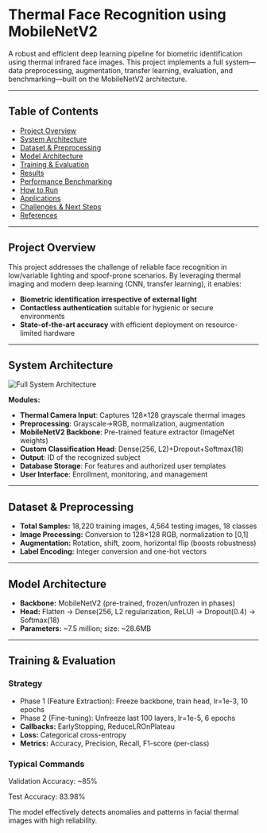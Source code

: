 # Thermal Face Recognition using MobileNetV2

A robust and efficient deep learning pipeline for biometric identification using thermal infrared face images. This project implements a full system—data preprocessing, augmentation, transfer learning, evaluation, and benchmarking—built on the MobileNetV2 architecture.

---

## Table of Contents

- [Project Overview](#project-overview)
- [System Architecture](#system-architecture)
- [Dataset & Preprocessing](#dataset--preprocessing)
- [Model Architecture](#model-architecture)
- [Training & Evaluation](#training--evaluation)
- [Results](#results)
- [Performance Benchmarking](#performance-benchmarking)
- [How to Run](#how-to-run)
- [Applications](#applications)
- [Challenges & Next Steps](#challenges--next-steps)
- [References](#references)

---

## Project Overview

This project addresses the challenge of reliable face recognition in low/variable lighting and spoof-prone scenarios. By leveraging thermal imaging and modern deep learning (CNN, transfer learning), it enables:

- **Biometric identification irrespective of external light**
- **Contactless authentication** suitable for hygienic or secure environments
- **State-of-the-art accuracy** with efficient deployment on resource-limited hardware

---

## System Architecture

![Full System Architecture](full_model_arch.png)

**Modules:**
- **Thermal Camera Input**: Captures 128×128 grayscale thermal images
- **Preprocessing**: Grayscale→RGB, normalization, augmentation
- **MobileNetV2 Backbone**: Pre-trained feature extractor (ImageNet weights)
- **Custom Classification Head**: Dense(256, L2)+Dropout+Softmax(18)
- **Output**: ID of the recognized subject
- **Database Storage**: For features and authorized user templates
- **User Interface**: Enrollment, monitoring, and management

---

## Dataset & Preprocessing

- **Total Samples:** 18,220 training images, 4,564 testing images, 18 classes
- **Image Processing:** Conversion to 128×128 RGB, normalization to [0,1]
- **Augmentation:** Rotation, shift, zoom, horizontal flip (boosts robustness)
- **Label Encoding:** Integer conversion and one-hot vectors

---

## Model Architecture

- **Backbone:** MobileNetV2 (pre-trained, frozen/unfrozen in phases)
- **Head:** Flatten → Dense(256, L2 regularization, ReLU) → Dropout(0.4) → Softmax(18)
- **Parameters:** ~7.5 million; size: ~28.6MB

---

## Training & Evaluation

### Strategy
- Phase 1 (Feature Extraction): Freeze backbone, train head, lr=1e-3, 10 epochs
- Phase 2 (Fine-tuning): Unfreeze last 100 layers, lr=1e-5, 6 epochs
- **Callbacks:** EarlyStopping, ReduceLROnPlateau  
- **Loss:** Categorical cross-entropy  
- **Metrics:** Accuracy, Precision, Recall, F1-score (per-class)

### Typical Commands

Validation Accuracy: ~85%

Test Accuracy: 83.98%

The model effectively detects anomalies and patterns in facial thermal images with high reliability.
